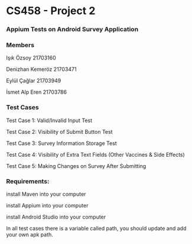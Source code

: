 # CS458 - Project 2
### Appium Tests on Android Survey Application

### Members

Işık Özsoy		    21703160

Denizhan Kemeröz	21703471

Eylül Çağlar      21703949

İsmet Alp Eren    21703786


### Test Cases

Test Case 1: Valid/Invalid Input Test

Test Case 2: Visibility of Submit Button Test

Test Case 3: Survey Information Storage Test

Test Case 4: Visibility of Extra Text Fields (Other Vaccines & Side Effects)

Test Case 5: Making Changes on Survey After Submitting


### Requirements:

install Maven into your computer

install Appium into your computer

install Android Studio into your computer

In all test cases there is a variable called path, you should update and add your own apk path.
